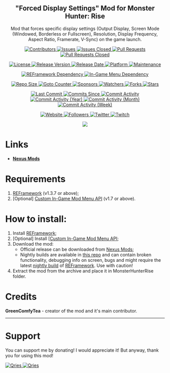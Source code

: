 <p align="center">
	<h2 align="center"><b>"Forced Display Settings" Mod for Monster Hunter: Rise</b></h2>
	<p align="center">Mod that forces specific display settings (Output Display, Screen Mode (Windowed, Borderless or Fullscreen), Resolution, Display Frequency, Aspect Ratio, Framerate, V-Sync) on the game launch. </p>
</p>

<p align="center">
	<a href="https://github.com/greencomfytea/mhr-forced-display-settings/graphs/contributors">
		<img alt="Contributors" src="https://img.shields.io/github/contributors/greencomfytea/mhr-forced-display-settings" />
	</a>
	<a href="https://github.com/greencomfytea/mhr-forced-display-settings/issues">
		<img alt="Issues" src="https://img.shields.io/github/issues/greencomfytea/mhr-forced-display-settings" />
	</a>
	<a href="https://github.com/greencomfytea/mhr-forced-display-settings/issues">
		<img alt="Issues Closed" src="https://img.shields.io/github/issues-closed/greencomfytea/mhr-forced-display-settings" />
	</a>
	<a href="https://github.com/greencomfytea/mhr-forced-display-settings/pulls">
		<img alt="Pull Requests" src="https://img.shields.io/github/issues-pr/greencomfytea/mhr-forced-display-settings" />
	</a>
	<a href="https://github.com/greencomfytea/mhr-forced-display-settings/pulls">
		<img alt="Pull Requests Closed" src="https://img.shields.io/github/issues-pr-closed/greencomfytea/mhr-forced-display-settings" />
	</a>
</p>
<p align="center">
	<a href="https://github.com/greencomfytea/mhr-forced-display-settings/blob/main/LICENSE">
		<img alt="License" src="https://img.shields.io/github/license/greencomfytea/mhr-forced-display-settings" />
	</a>
	<a href="https://github.com/greencomfytea/mhr-forced-display-settings/releases">
		<img alt="Release Version" src="https://img.shields.io/github/v/release/greencomfytea/mhr-forced-display-settings" />
	</a>
	<a href="https://github.com/greencomfytea/mhr-forced-display-settings/releases">
		<img alt="Release Date" src="https://img.shields.io/github/release-date/greencomfytea/mhr-forced-display-settings" />
	</a>
	<a href="">
		<img alt="Platform" src="https://img.shields.io/badge/platform-win%20%7C%20linux%20%7C%20steam%20deck-lightgrey" />
	</a>
	<a href="">
		<img alt="Maintenance" src="https://img.shields.io/maintenance/yes/2023" />
	</a>
</p>
<p align="center">
	<a href="https://www.nexusmods.com/monsterhunterrise/mods/26">
		<img alt="REFramework Dependency" src="https://img.shields.io/badge/dependency-REFramework%20v1.503%2B-green" />
	</a>
   	<a href="[https://www.nexusmods.com/monsterhunterrise/mods/26](https://www.nexusmods.com/monsterhunterrise/mods/1292)">
		<img alt="In-Game Menu Dependency" src="https://img.shields.io/badge/dependency-Custom%20In--Game%20Mod%20Menu%20API%20v1.71%2B-yellow" />
	</a>
</p>
<p align="center">
	<a href="">
		<img alt="Repo Size" src="https://img.shields.io/github/repo-size/greencomfytea/mhr-forced-display-settings" />
	</a>
	<a href="">
		<img alt="Goto Counter" src="https://img.shields.io/github/search/greencomfytea/mhr-forced-display-settings/goto" />
	</a>
	<a href="https://github.com/sponsors/greencomfytea">
		<img alt="Sponsors" src="https://img.shields.io/github/sponsors/greencomfytea" />
	</a>
	<a href="">
		<img alt="Watchers" src="https://img.shields.io/github/watchers/greencomfytea/mhr-forced-display-settings" />
	</a>
	<a href="https://github.com/greencomfytea/mhr-forced-display-settings/forks">
		<img alt="Forks" src="https://img.shields.io/github/forks/greencomfytea/mhr-forced-display-settings" />
	</a>
	<a href="">
		<img alt="Stars" src="https://img.shields.io/github/stars/greencomfytea/mhr-forced-display-settings" />
	</a>
</p>
<p align="center">
	<a href="https://github.com/greencomfytea/mhr-forced-display-settings/commits/main">
		<img alt="Last Commit" src="https://img.shields.io/github/last-commit/greencomfytea/mhr-forced-display-settings" />
	</a>
	<a href="https://github.com/greencomfytea/mhr-forced-display-settings/commits/main">
		<img alt="Commits Since" src="https://img.shields.io/github/commits-since/greencomfytea/mhr-forced-display-settings/latest" />
	</a>
	<a href="https://github.com/greencomfytea/mhr-forced-display-settings/graphs/commit-activity">
		<img alt="Commit Activity" src="https://img.shields.io/github/commit-activity/t/greencomfytea/mhr-forced-display-settings" />
	</a>
	<a href="https://github.com/greencomfytea/mhr-forced-display-settings/graphs/commit-activity">
		<img alt="Commit Activity (Year)" src="https://img.shields.io/github/commit-activity/y/greencomfytea/mhr-forced-display-settings" />
	</a>
	<a href="https://github.com/greencomfytea/mhr-forced-display-settings/graphs/commit-activity">
		<img alt="Commit Activity (Month)" src="https://img.shields.io/github/commit-activity/m/greencomfytea/mhr-forced-display-settings" />
	</a>
	<a href="https://github.com/greencomfytea/mhr-forced-display-settings/graphs/commit-activity">
		<img alt="Commit Activity (Week)" src="https://img.shields.io/github/commit-activity/w/greencomfytea/mhr-forced-display-settings" />
	</a>
</p>
<p align="center">
	<a href="https://www.nexusmods.com/monsterhunterrise/mods/813">
		<img alt="Website" src="https://img.shields.io/website?down_color=red&down_message=down&up_color=green&up_message=up&url=https://www.nexusmods.com/monsterhunterrise/mods/813" />
	</a>
	<a href="https://github.com/greencomfytea?tab=followers">
		<img alt="Followers" src="https://img.shields.io/github/followers/greencomfytea" />
	</a>
	<a href="https://twitter.com/greencomfytea">
		<img alt="Twitter" src="https://img.shields.io/twitter/follow/greencomfytea" />
	</a>
	<a href="https://www.twitch.tv/greencomfytea">
		<img alt="Twitch" src="https://img.shields.io/twitch/status/greencomfytea" />
	</a>
</p>

<p align="center">
	<a>
		<img align="center" src="https://user-images.githubusercontent.com/30152047/183247338-9af217fe-8085-46c3-856c-97b4191e4784.png" />
	</a>
</p>

# Links
* **[Nexus Mods](https://www.nexusmods.com/monsterhunterrise/mods/813)**  

# Requirements
1. [REFramework](https://www.nexusmods.com/monsterhunterrise/mods/26) (v1.3.7 or above);
2. [Optional] [Custom In-Game Mod Menu API](https://www.nexusmods.com/monsterhunterrise/mods/1292) (v1.7 or above).

# How to install:
1. Install [REFramework](https://www.nexusmods.com/monsterhunterrise/mods/26);
1. [Optional] Install [[Custom In-Game Mod Menu API](https://www.nexusmods.com/monsterhunterrise/mods/1292);
3. Download the mod:
    * Official release can be downloaded from [Nexus Mods](https://www.nexusmods.com/monsterhunterrise/mods/813);
    * Nightly builds are available in [this repo](https://github.com/GreenComfyTea/MHR-Forced-Display-Mode-and-Resolution) and can contain broken functionality, debugging info on screen, bugs and might require the latest [nightly build](https://github.com/praydog/REFramework-nightly/releases) of [REFramework](https://www.nexusmods.com/monsterhunterrise/mods/26). Use with caution!
4. Extract the mod from the archive and place it in MonsterHunterRise folder.

# Credits
**GreenComfyTea** - creator of the mod and it's main contributor.
  
***
# Support

You can support me by donating! I would appreciate it! But anyway, thank you for using this mod!

 <a href="https://streamelements.com/greencomfytea/tip">
  <img alt="Qries" src="https://panels.twitch.tv/panel-48897356-image-c6155d48-b689-4240-875c-f3141355cb56">
</a>
<a href="https://ko-fi.com/greencomfytea">
  <img alt="Qries" src="https://panels.twitch.tv/panel-48897356-image-c2fcf835-87e4-408e-81e8-790789c7acbc">
</a>
